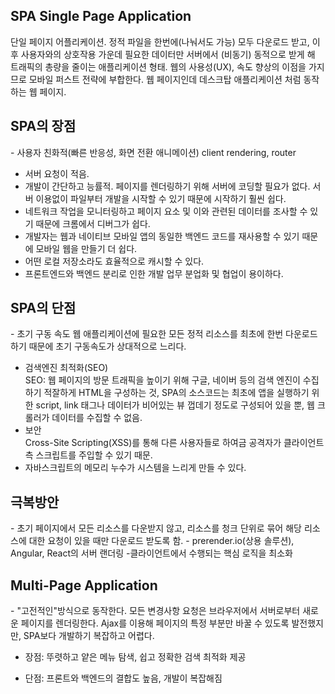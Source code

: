 <h2>SPA Single Page Application</h2>
단일 페이지 어플리케이션. 정적 파일을 한번에(나눠서도 가능) 모두 다운로드 받고, 이후 사용자와의 상호작용 가운데 필요한 데이터만 서버에서 (비동기)
동적으로 받게 해 트래픽의 총량을 줄이는 애플리케이션 형태. 웹의 사용성(UX), 속도 향상의 이점을 가지므로 모바일 퍼스트 전략에 부합한다. 웹 페이지인데 데스크탑 애플리케이션 처럼 동작하는 웹 페이지.

<h2>SPA의 장점</h2>
- 사용자 친화적(빠른 반응성, 화면 전환 애니메이션)
  client rendering, router

- 서버 요청이 적음.  
- 개발이 간단하고 능률적.
  페이지를 렌더링하기 위해 서버에 코딩할 필요가 없다. 서버 이용없이 파일부터 개발을 시작할 수 있기 때문에 시작하기 훨씬 쉽다.   
- 네트워크 작업을 모니터링하고 페이지 요소 및 이와 관련된 데이터를 조사할 수 있기 때문에 크롬에서 디버그가 쉽다.  
- 개발자는 웹과 네이티브 모바일 앱의 동일한 백엔드 코드를 재사용할 수 있기 때문에 모바일 웹을 만들기 더 쉽다.  
- 어떤 로컬 저장소라도 효율적으로 캐시할 수 있다.  
- 프론트엔드와 백엔드 분리로 인한 개발 업무 분업화 및 협업이 용이하다.

<h2>SPA의 단점</h2>
- 초기 구동 속도  
  웹 애플리케이션에 필요한 모든 정적 리소스를 최초에 한번 다운로드 하기 때문에 초기 구동속도가 상대적으로 느리다.  
  
- 검색엔진 최적화(SEO)  
  SEO: 웹 페이지의 방문 트래픽을 높이기 위해 구글, 네이버 등의 검색 엔진이 수집하기 적잘하게 HTML을 구성하는 것, 
  SPA의 소스코드는 최초에 앱을 실행하기 위한 script, link 태그나 데이터가 비어있는 뷰 껍데기 정도로 구성되어 있을 뿐, 웹 크롤러가 데이터를 수집할 수 없음.  
- 보안  
  Cross-Site Scripting(XSS)를 통해 다른 사용자들로 하여금 공격자가 클라이언트 측 스크립트를 주입할 수 있기 때문.  
- 자바스크립트의 메모리 누수가 시스템을 느리게 만들 수 있다.

<h2>극복방안</h2>
- 초기 페이지에서 모든 리소스를 다운받지 않고, 리소스를 청크 단위로 묶어 해당 리소스에 대한 요청이 있을 때만 다운로드 받도록 함.  
- prerender.io(상용 솔루션), Angular, React의 서버 랜더링
-클라이언트에서 수행되는 핵심 로직을 최소화

<h2>Multi-Page Application</h2>
- "고전적인"방식으로 동작한다. 모든 변경사항 요청은 브라우저에서 서버로부터 새로운 페이지를 렌더링한다. Ajax를 이용해 페이지의 특정 부분만
바꿀 수 있도록 발전했지만, SPA보다 개발하기 복잡하고 어렵다.

- 장점: 뚜렷하고 얕은 메뉴 탐색, 쉽고 정확한 검색 최적화 제공

- 단점: 프론트와 백엔드의 결합도 높음, 개발이 복잡해짐
